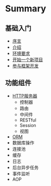 # Summary

## 基础入门

* [序言](README.md)
* [介绍](base/intro.md)
* [环境要求](base/env.md)
* [开始一个新项目](base/new.md)
* [参与框架开发](base/dev.md)

## 功能组件

* [HTTP服务器](gong-neng-zu-jian/httpfu-wu-qi.md)
  * 控制器
  * 路由
  * 中间件
  * RESTful
  * Session
  * 视图
* [ORM](gong-neng-zu-jian/mo-xing-orm.md)
* 数据库操作
* 连接池
* 缓存
* 日志
* 后台异步任务
* 事件监听
* AOP

